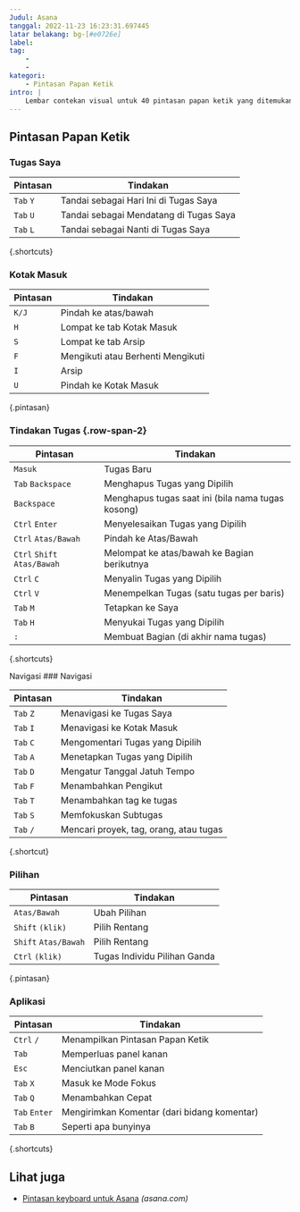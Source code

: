 ```yaml
---
Judul: Asana
tanggal: 2022-11-23 16:23:31.697445
latar belakang: bg-[#e0726e]
label:
tag:
    -
    -
kategori:
    - Pintasan Papan Ketik
intro: |
    Lembar contekan visual untuk 40 pintasan papan ketik yang ditemukan di Asana
---
```




Pintasan Papan Ketik
------------------



### Tugas Saya

Pintasan | Tindakan
---|---
`Tab` `Y` | Tandai sebagai Hari Ini di Tugas Saya
`Tab` `U` | Tandai sebagai Mendatang di Tugas Saya
`Tab` `L` | Tandai sebagai Nanti di Tugas Saya
{.shortcuts}


### Kotak Masuk

Pintasan | Tindakan
---|---
`K/J` | Pindah ke atas/bawah
`H` | Lompat ke tab Kotak Masuk
`S` | Lompat ke tab Arsip
`F` | Mengikuti atau Berhenti Mengikuti
`I` | Arsip
`U` | Pindah ke Kotak Masuk
{.pintasan}


### Tindakan Tugas {.row-span-2}

Pintasan | Tindakan
---|---
`Masuk` | Tugas Baru
`Tab` `Backspace` | Menghapus Tugas yang Dipilih
`Backspace` | Menghapus tugas saat ini (bila nama tugas kosong)
`Ctrl` `Enter` | Menyelesaikan Tugas yang Dipilih
`Ctrl` `Atas/Bawah` | Pindah ke Atas/Bawah
`Ctrl` `Shift` `Atas/Bawah` | Melompat ke atas/bawah ke Bagian berikutnya
`Ctrl` `C` | Menyalin Tugas yang Dipilih
`Ctrl` `V` | Menempelkan Tugas (satu tugas per baris)
`Tab` `M` | Tetapkan ke Saya
`Tab` `H` | Menyukai Tugas yang Dipilih
`:` | Membuat Bagian (di akhir nama tugas)
{.shortcuts}


Navigasi ### Navigasi

Pintasan | Tindakan
---|---
`Tab` `Z` | Menavigasi ke Tugas Saya
`Tab` `I` | Menavigasi ke Kotak Masuk
`Tab` `C` | Mengomentari Tugas yang Dipilih
`Tab` `A` | Menetapkan Tugas yang Dipilih
`Tab` `D` | Mengatur Tanggal Jatuh Tempo
`Tab` `F` | Menambahkan Pengikut
`Tab` `T` | Menambahkan tag ke tugas
`Tab` `S` | Memfokuskan Subtugas
`Tab` `/` | Mencari proyek, tag, orang, atau tugas
{.shortcut}


### Pilihan

Pintasan | Tindakan
---|---
`Atas/Bawah` | Ubah Pilihan
`Shift` `(klik)` | Pilih Rentang
`Shift` `Atas/Bawah` | Pilih Rentang
`Ctrl` `(klik)` | Tugas Individu Pilihan Ganda
{.pintasan}


### Aplikasi

Pintasan | Tindakan
---|---
`Ctrl` `/` | Menampilkan Pintasan Papan Ketik
`Tab` | Memperluas panel kanan
`Esc` | Menciutkan panel kanan
`Tab` `X` | Masuk ke Mode Fokus
`Tab` `Q` | Menambahkan Cepat
`Tab` `Enter` | Mengirimkan Komentar (dari bidang komentar)
`Tab` `B` | Seperti apa bunyinya
{.shortcuts}




Lihat juga
--------
- [Pintasan keyboard untuk Asana](https://asana.com/guide/help/faq/shortcuts) _(asana.com)_
